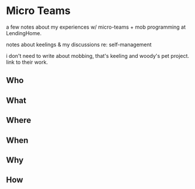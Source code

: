 # Micro Teams

a few notes about my experiences w/ micro-teams + mob programming at LendingHome.

notes about keelings & my discussions re: self-management

i don't need to write about mobbing, that's keeling and woody's pet project. link to their work.

## Who

## What

## Where

## When

## Why

## How

<!--stackedit_data:
eyJoaXN0b3J5IjpbMTcxNTk5Njk5OV19
-->